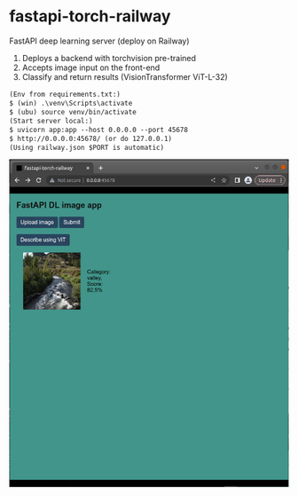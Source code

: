 # fastapi-torch-railway
FastAPI deep learning server (deploy on Railway)

1) Deploys a backend with torchvision pre-trained
2) Accepts image input on the front-end
3) Classify and return results (VisionTransformer ViT-L-32)

```
(Env from requirements.txt:)
$ (win) .\venv\Scripts\activate
$ (ubu) source venv/bin/activate
(Start server local:)
$ uvicorn app:app --host 0.0.0.0 --port 45678
$ http://0.0.0.0:45678/ (or do 127.0.0.1)
(Using railway.json $PORT is automatic)
```

![example](media/example.png)
